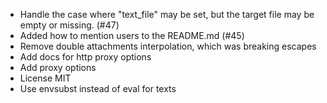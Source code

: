 * Handle the case where "text_file" may be set, but the target file may be empty or missing. (#47)
* Added how to mention users to the README.md (#45)
* Remove double attachments interpolation, which was breaking escapes
* Add docs for http proxy options
* Add proxy options
* License MIT
* Use envsubst instead of eval for texts
